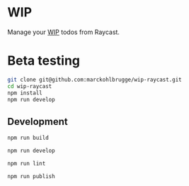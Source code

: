 # WIP

Manage your [WIP](https://wip.co) todos from Raycast.

# Beta testing

```sh
git clone git@github.com:marckohlbrugge/wip-raycast.git
cd wip-raycast
npm install
npm run develop
```

## Development

```sh
npm run build
```

```sh
npm run develop
```

```sh
npm run lint
```

```sh
npm run publish
```